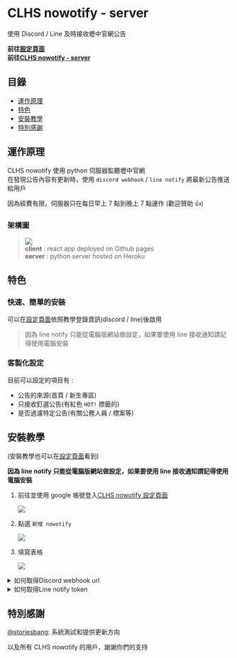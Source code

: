 # CLHS nowotify - server

使用 Discord / Line 及時接收壢中官網公告

**前往[設定頁面][clhs_nowotify]**  
**前往[CLHS nowotify - server][repo_server]**

## 目錄

- [運作原理](#theory)
- [特色](#features)
- [安裝教學](#tutorial)
- [特別感謝](#credit)

## 運作原理<a id="theory"></a>

CLHS nowotify 使用 python 伺服器監聽壢中官網  
在發現公告內容有更新時，使用 `discord webhook` / `line notify` 將最新公告推送給用戶

因為經費有限，伺服器只在每日早上 7 點到晚上 7 點運作 (歡迎贊助 👍)

### 架構圖

> ![](https://i.imgur.com/JJxBPTl.png)  
> **client** : react app deployed on Github pages  
> **server** : python server hosted on Heroku

## 特色<a id="features"></a>

### 快速、簡單的安裝

可以在[設定頁面][clhs_nowotify]依照教學登錄資訊(discord / line)後啟用

> 因為 line notify 只能從電腦版網站做設定，如果要使用 line 接收通知請記得使用電腦安裝

### 客製化設定

目前可以設定的項目有 :

- 公告的來源(首頁 / 新生專區)
- 只接收釘選公告(有紅色 `HOT!` 標籤的)
- 是否過濾特定公告(有關公務人員 / 標案等)

## 安裝教學<a id="tutorial"></a>

(安裝教學也可以在[設定頁面][clhs_nowotify]看到)

**因為 line notify 只能從電腦版網站做設定，如果要使用 line 接收通知請記得使用電腦安裝**

1. 前往並使用 google 帳號登入[CLHS nowotify 設定頁面][clhs_nowotify]

   ![](https://i.imgur.com/ALTdgas.png)

2. 點選 `新增 nowotify`

   ![](https://i.imgur.com/b2ZD4rL.png)

3. 填寫表格

   ![](https://i.imgur.com/ILDPqsf.png)

<details><summary>如何取得Discord webhook url</summary>

1. 點選 `文字頻道` 旁的 `編輯頻道` 按鈕

   ![](https://i.imgur.com/Owc3iPH.png)

2. 進入 `整合` 頁面

   ![](https://i.imgur.com/lkhlYcB.png)

3. 選擇 `建立 Webhook`  
   \*如果已經有該頻道已經有 Webhook，請選擇 `查看 Webhook` -> `新 Webhook`

   ![](https://i.imgur.com/c7DHmRr.png)

4. 點選 `複製 Webhook 網址`

   ![](https://i.imgur.com/1mKbwQL.png)

5. 繼續完成上方的表格就完成設定了!

</details>

<details><summary>如何取得Line notify token</summary>

1. 前往 Line Notify 設定頁面並登入 **(這部分只能在電腦設定)**  
   https://notify-bot.line.me/my/  
   \*首次登入會需要在 Line 輸入驗證碼

   ![](https://i.imgur.com/5Wl97MC.png)

2. 點選 `發行權杖`

   ![](https://i.imgur.com/CRRgOEL.png)

3. 完成設定後點選 `發行`  
   \*權杖名稱建議填寫 **CLHS-nowotify**，方便日後辨識

   - 可以選擇 "透過 1 對 1 聊天接收 LINE Notify 的通知"，直接從 "Line Notify 的帳號" 接收通知  
     ![](https://i.imgur.com/UmLRfyi.png)

   - 或是選擇一個群組來接收通知  
     ![](https://i.imgur.com/Ydw6fac.png)

4. 點選複製

   ![](https://i.imgur.com/7GGhfjm.png)

5. 最後一步

   - 如果是選擇 "透過 1 對 1 聊天接收 LINE Notify 的通知"，到這邊就完成設定了

   - 如果是選擇 "使用群組接收通知"，則需要依照指示將 "LINE Notify" 帳號加入群組
     ![](https://i.imgur.com/CDYEWJ5.png)

</details>

## 特別感謝<a id="credit"></a>

[@storiesbang][@storiesbang]: 系統測試和提供更新方向

以及所有 CLHS nowotify 的用戶，謝謝你們的支持

[clhs_nowotify]: https://bwsix.github.io/CLHS-nowotify/
[repo_server]: https://github.com/BWsix/CLHS-nowotify-server
[@storiesbang]: https://github.com/storiesbang
